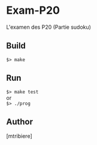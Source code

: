 # Exam-P20
L'examen des P20 (Partie sudoku)

## Build
``
$> make
``

## Run
``
$> make test  
``  
or  
``
$> ./prog 
``

## Author
[mtribiere]
